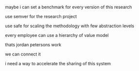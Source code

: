 maybe i can set a benchmark for every version of this research

use semver for the research project

use safe for scaling the methodology with few abstraction levels

every employee can use a hierarchy of value model

thats jordan petersons work

we can connect it

i need a way to accelerate the sharing of this system

